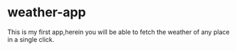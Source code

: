 # weather-app
This is my first app,herein you will be able to fetch the weather of any place in a single click.
